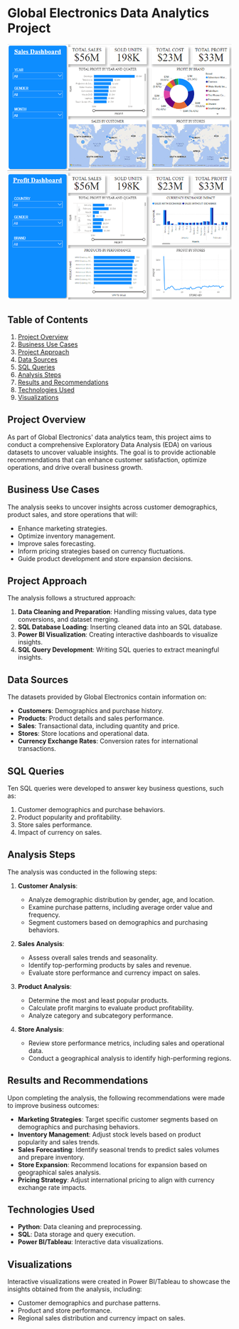 # Global Electronics Data Analytics Project

![DASHBOARD](https://github.com/kathirvel-08/data_spark/blob/main/Global_dashboard.png)
![DASHBOARD](https://github.com/kathirvel-08/data_spark/blob/main/Global_profit_dashboard.png)

## Table of Contents
1. [Project Overview](#project-overview)
2. [Business Use Cases](#business-use-cases)
3. [Project Approach](#project-approach)
4. [Data Sources](#data-sources)
5. [SQL Queries](#sql-queries)
6. [Analysis Steps](#analysis-steps)
7. [Results and Recommendations](#results-and-recommendations)
8. [Technologies Used](#technologies-used)
9. [Visualizations](#visualizations)

## Project Overview
As part of Global Electronics' data analytics team, this project aims to conduct a comprehensive Exploratory Data Analysis (EDA) on various datasets to uncover valuable insights. The goal is to provide actionable recommendations that can enhance customer satisfaction, optimize operations, and drive overall business growth.

## Business Use Cases
The analysis seeks to uncover insights across customer demographics, product sales, and store operations that will:
- Enhance marketing strategies.
- Optimize inventory management.
- Improve sales forecasting.
- Inform pricing strategies based on currency fluctuations.
- Guide product development and store expansion decisions.

## Project Approach
The analysis follows a structured approach:
1. **Data Cleaning and Preparation**: Handling missing values, data type conversions, and dataset merging.
2. **SQL Database Loading**: Inserting cleaned data into an SQL database.
3. **Power BI Visualization**: Creating interactive dashboards to visualize insights.
4. **SQL Query Development**: Writing SQL queries to extract meaningful insights.

## Data Sources
The datasets provided by Global Electronics contain information on:
- **Customers**: Demographics and purchase history.
- **Products**: Product details and sales performance.
- **Sales**: Transactional data, including quantity and price.
- **Stores**: Store locations and operational data.
- **Currency Exchange Rates**: Conversion rates for international transactions.

## SQL Queries
Ten SQL queries were developed to answer key business questions, such as:
1. Customer demographics and purchase behaviors.
2. Product popularity and profitability.
3. Store sales performance.
4. Impact of currency on sales.

## Analysis Steps
The analysis was conducted in the following steps:
1. **Customer Analysis**:
   - Analyze demographic distribution by gender, age, and location.
   - Examine purchase patterns, including average order value and frequency.
   - Segment customers based on demographics and purchasing behaviors.

2. **Sales Analysis**:
   - Assess overall sales trends and seasonality.
   - Identify top-performing products by sales and revenue.
   - Evaluate store performance and currency impact on sales.

3. **Product Analysis**:
   - Determine the most and least popular products.
   - Calculate profit margins to evaluate product profitability.
   - Analyze category and subcategory performance.

4. **Store Analysis**:
   - Review store performance metrics, including sales and operational data.
   - Conduct a geographical analysis to identify high-performing regions.

## Results and Recommendations
Upon completing the analysis, the following recommendations were made to improve business outcomes:
- **Marketing Strategies**: Target specific customer segments based on demographics and purchasing behaviors.
- **Inventory Management**: Adjust stock levels based on product popularity and sales trends.
- **Sales Forecasting**: Identify seasonal trends to predict sales volumes and prepare inventory.
- **Store Expansion**: Recommend locations for expansion based on geographical sales analysis.
- **Pricing Strategy**: Adjust international pricing to align with currency exchange rate impacts.

## Technologies Used
- **Python**: Data cleaning and preprocessing.
- **SQL**: Data storage and query execution.
- **Power BI/Tableau**: Interactive data visualizations.

## Visualizations
Interactive visualizations were created in Power BI/Tableau to showcase the insights obtained from the analysis, including:
- Customer demographics and purchase patterns.
- Product and store performance.
- Regional sales distribution and currency impact on sales.
